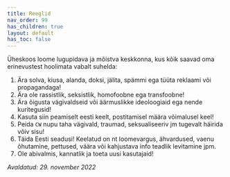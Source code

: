 ```yaml
---
title: Reeglid
nav_order: 99
has_children: true
layout: default
has_toc: false
---
```


Üheskoos loome lugupidava ja mõistva keskkonna, kus kõik saavad oma erinevustest hoolimata vabalt suhelda:

1. Ära solva, kiusa, alanda, doksi, jälita, spämmi ega tüüta reklaami või propagandaga!
2. Ära ole rassistlik, seksistlik, homofoobne ega transfoobne!
3. Ära õigusta vägivaldseid või äärmuslikke ideoloogiaid ega nende kuritegusid!
4. Kasuta siin peamiselt eesti keelt, postitamisel määra võimalusel keel!
5. Peida `CW` nupu taha vägivald, traumad, seksualiseeriv jm tugevalt häirida võiv sisu!
6. Täida Eesti seadusi! Keelatud on nt loomevargus, ähvardused, vaenu õhutamine, pettused, väära või kahjustava info teadlik levitamine jpm.
7. Ole abivalmis, kannatlik ja toeta uusi kasutajaid!

_Avaldatud: 29. november 2022_
